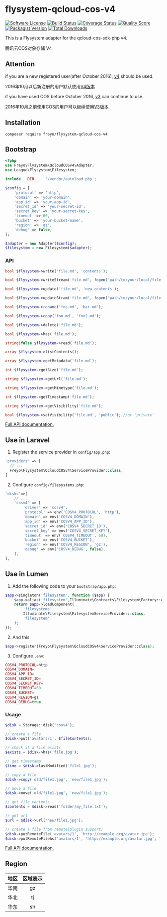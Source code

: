 # flysystem-qcloud-cos-v4

[![Software License](https://img.shields.io/badge/license-MIT-brightgreen.svg?style=flat-square)](LICENSE)
[![Build Status](https://img.shields.io/travis/freyo/flysystem-qcloud-cos-v4/master.svg?style=flat-square)](https://travis-ci.org/freyo/flysystem-qcloud-cos-v4)
[![Coverage Status](https://img.shields.io/scrutinizer/coverage/g/freyo/flysystem-qcloud-cos-v4.svg?style=flat-square)](https://scrutinizer-ci.com/g/freyo/flysystem-qcloud-cos-v4)
[![Quality Score](https://img.shields.io/scrutinizer/g/freyo/flysystem-qcloud-cos-v4.svg?style=flat-square)](https://scrutinizer-ci.com/g/freyo/flysystem-qcloud-cos-v4)
[![Packagist Version](https://img.shields.io/packagist/v/freyo/flysystem-qcloud-cos-v4.svg?style=flat-square)](https://packagist.org/packages/freyo/flysystem-qcloud-cos-v4)
[![Total Downloads](https://img.shields.io/packagist/dt/freyo/flysystem-qcloud-cos-v4.svg?style=flat-square)](https://packagist.org/packages/freyo/flysystem-qcloud-cos-v4)

This is a Flysystem adapter for the qcloud-cos-sdk-php v4.

腾讯云COS对象存储 V4

## Attention

if you are a new registered user(after October 2016), [v4](https://packagist.org/packages/freyo/flysystem-qcloud-cos-v4) should be used.

2016年10月以后新注册的用户默认使用[V4版本](https://packagist.org/packages/freyo/flysystem-qcloud-cos-v4)

if you have used COS before October 2016, [v3](https://packagist.org/packages/freyo/flysystem-qcloud-cos-v3) can continue to use.

2016年10月之前使用COS的用户可以继续使用[V3版本](https://packagist.org/packages/freyo/flysystem-qcloud-cos-v3)

## Installation

  ```shell
  composer require freyo/flysystem-qcloud-cos-v4
  ```

## Bootstrap

  ```php
  <?php
  use Freyo\Flysystem\QcloudCOSv4\Adapter;
  use League\Flysystem\Filesystem;

  include __DIR__ . '/vendor/autoload.php';

  $config = [
      'protocol' => 'http',
      'domain' => 'your-domain',
      'app_id' => 'your-app-id',
      'secret_id' => 'your-secret-id',
      'secret_key' => 'your-secret-key',
      'timeout' => 60,
      'bucket' => 'your-bucket-name',
      'region' => 'gz',
      'debug' => false,
  ];

  $adapter = new Adapter($config);
  $filesystem = new Filesystem($adapter);
  ```

### API

```php
bool $flysystem->write('file.md', 'contents');

bool $flysystem->writeStream('file.md', fopen('path/to/your/local/file.jpg', 'r'));

bool $flysystem->update('file.md', 'new contents');

bool $flysystem->updateStram('file.md', fopen('path/to/your/local/file.jpg', 'r'));

bool $flysystem->rename('foo.md', 'bar.md');

bool $flysystem->copy('foo.md', 'foo2.md');

bool $flysystem->delete('file.md');

bool $flysystem->has('file.md');

string|false $flysystem->read('file.md');

array $flysystem->listContents();

array $flysystem->getMetadata('file.md');

int $flysystem->getSize('file.md');

string $flysystem->getUrl('file.md'); 

string $flysystem->getMimetype('file.md');

int $flysystem->getTimestamp('file.md');

string $flysystem->getVisibility('file.md');

bool $flysystem->setVisibility('file.md', 'public'); //or 'private'
```

[Full API documentation.](http://flysystem.thephpleague.com/api/)

## Use in Laravel

1. Register the service provider in `config/app.php`:

  ```php
  'providers' => [
    // ...
    Freyo\Flysystem\QcloudCOSv4\ServiceProvider::class,
  ]
  ```

2. Configure `config/filesystems.php`:

  ```php
  'disks'=>[
      // ...
      'cosv4' => [
          'driver' => 'cosv4',
          'protocol' => env('COSV4_PROTOCOL', 'http'),
          'domain' => env('COSV4_DOMAIN'),
          'app_id' => env('COSV4_APP_ID'),
          'secret_id' => env('COSV4_SECRET_ID'),
          'secret_key' => env('COSV4_SECRET_KEY'),
          'timeout' => env('COSV4_TIMEOUT', 60),
          'bucket' => env('COSV4_BUCKET'),
          'region' => env('COSV4_REGION', 'gz'),
          'debug' => env('COSV4_DEBUG', false),
      ],
  ],
  ```

## Use in Lumen

1. Add the following code to your `bootstrap/app.php`:

  ```php
  $app->singleton('filesystem', function ($app) {
      $app->alias('filesystem',Illuminate\Contracts\Filesystem\Factory::class);
      return $app->loadComponent(
          'filesystems',
          Illuminate\Filesystem\FilesystemServiceProvider::class,
          'filesystem'
      );
  });
  ```

2. And this:
  
  ```php
  $app->register(Freyo\Flysystem\QcloudCOSv4\ServiceProvider::class);
  ```

3. Configure `.env`:
  
  ```php
  COSV4_PROTOCOL=http
  COSV4_DOMAIN=
  COSV4_APP_ID=
  COSV4_SECRET_ID=
  COSV4_SECRET_KEY=
  COSV4_TIMEOUT=60
  COSV4_BUCKET=
  COSV4_REGION=gz
  COSV4_DEBUG=true
  ```
  
### Usage

```php
$disk = Storage::disk('cosv4');

// create a file
$disk->put('avatars/1', $fileContents);

// check if a file exists
$exists = $disk->has('file.jpg');

// get timestamp
$time = $disk->lastModified('file1.jpg');

// copy a file
$disk->copy('old/file1.jpg', 'new/file1.jpg');

// move a file
$disk->move('old/file1.jpg', 'new/file1.jpg');

// get file contents
$contents = $disk->read('folder/my_file.txt');

// get url
$url = $disk->url('new/file1.jpg');

// create a file from remote(plugin support)
$disk->putRemoteFile('avatars/1', 'http://example.org/avatar.jpg');
$disk->putRemoteFileAs('avatars/1', 'http://example.org/avatar.jpg', 'file1.jpg');
```

[Full API documentation.](https://laravel.com/api/5.4/Illuminate/Contracts/Filesystem/Cloud.html)

## Region

|地区|区域表示|
|:-:|:-:|
|华南|gz|
|华北|tj|
|华东|sh|
